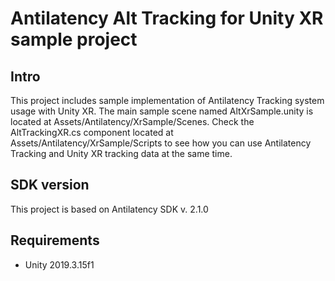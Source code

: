 # Antilatency Alt Tracking for Unity XR sample project

## Intro

This project includes sample implementation of Antilatency Tracking system usage with Unity XR. The main sample scene named AltXrSample.unity is located at Assets/Antilatency/XrSample/Scenes. Check the AltTrackingXR.cs component located at Assets/Antilatency/XrSample/Scripts to see how you can use Antilatency Tracking and Unity XR tracking data at the same time.

## SDK version
This project is based on Antilatency SDK v. 2.1.0

## Requirements

* Unity 2019.3.15f1
